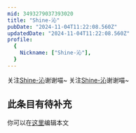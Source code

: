 ```yaml
---
mid: 3493279037393020
title: "Shine-沁"
pubDate: "2024-11-04T11:22:08.560Z"
updatedDate: "2024-11-04T11:22:08.560Z"
profile:
  {
    Nickname: ["Shine-沁"],
  }
---
```


关注[Shine-沁](https://space.bilibili.com/3493279037393020)谢谢喵~ 关注[Shine-沁](https://space.bilibili.com/3493279037393020)谢谢喵~

## 此条目有待补充
你可以在[这里](https://github.com/Yuhanawa/VTuber.ICU-Content/edit/master/v/Shine-沁/index.md)编辑本文

